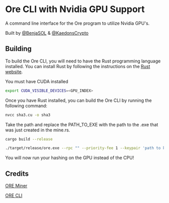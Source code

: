 # Ore CLI with Nvidia GPU Support

A command line interface for the Ore program to utilize Nvidia GPU's.

Built by [@BenjaSOL](https://x.com/benjasol_) & [@KaedonsCrypto](https://x.com/KaedonsCrypto)

## Building

To build the Ore CLI, you will need to have the Rust programming language installed. You can install Rust by following the instructions on the [Rust website](https://www.rust-lang.org/tools/install).

You must have CUDA installed 
```sh
export CUDA_VISIBLE_DEVICES=<GPU_INDEX>
```

Once you have Rust installed, you can build the Ore CLI by running the following command:

```sh
nvcc sha3.cu -o sha3
```

Take the path and replace the PATH_TO_EXE with the path to the .exe that was just created in the mine.rs.

```sh
cargo build --release
```


```sh
./target/release/ore.exe --rpc "" --priority-fee 1 --keypair 'path to keypair' --priority-fee 1 mine --threads 4
```

You will now run your hashing on the GPU instead of the CPU!

## Credits

[ORE Miner](https://github.com/tonyke-bot/ore-miner)

[ORE CLI](https://github.com/HardhatChad/ore-cli)